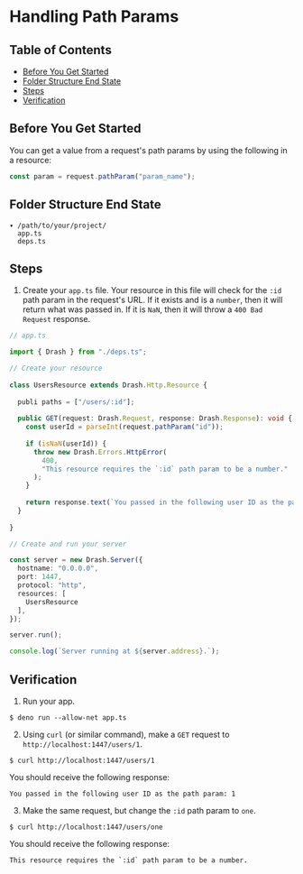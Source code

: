 # Handling Path Params

## Table of Contents

* [Before You Get Started](#before-you-get-started)
* [Folder Structure End State](#folder-structure-end-state)
* [Steps](#steps)
* [Verification](#verification)

## Before You Get Started

You can get a value from a request's path params by using the following in a resource:

```typescript
const param = request.pathParam("param_name");
```

## Folder Structure End State

```text
▾ /path/to/your/project/
  app.ts
  deps.ts
```

## Steps

1. Create your `app.ts` file. Your resource in this file will check for the `:id` path param in the request's URL. If it exists and is a `number`, then it will return what was passed in. If it is `NaN`, then it will throw a `400 Bad Request` response.

  ```typescript
  // app.ts

  import { Drash } from "./deps.ts";

  // Create your resource
   
  class UsersResource extends Drash.Http.Resource {
   
    publi paths = ["/users/:id"];
   
    public GET(request: Drash.Request, response: Drash.Response): void {
      const userId = parseInt(request.pathParam("id"));
   
      if (isNaN(userId)) {
        throw new Drash.Errors.HttpError(
          400,
          "This resource requires the `:id` path param to be a number."
        );
      }
   
      return response.text(`You passed in the following user ID as the path param: ${userId}`);
    }
   
  }

  // Create and run your server

  const server = new Drash.Server({
    hostname: "0.0.0.0",
    port: 1447,
    protocol: "http",
    resources: [
      UsersResource
    ],
  });

  server.run();

  console.log(`Server running at ${server.address}.`);
  ```

## Verification

1. Run your app.

  ```shell
  $ deno run --allow-net app.ts
  ```

2. Using `curl` (or similar command), make a `GET` request to `http://localhost:1447/users/1`.

  ```text
  $ curl http://localhost:1447/users/1
  ```

  You should receive the following response:

  ```text
  You passed in the following user ID as the path param: 1
  ```

3. Make the same request, but change the `:id` path param to `one`.

  ```text
  $ curl http://localhost:1447/users/one
  ```

  You should receive the following response:

  ```text
  This resource requires the `:id` path param to be a number.
  ```